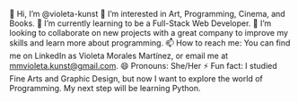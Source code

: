 👋 Hi, I’m @violeta-kunst
👀 I’m interested in Art, Programming, Cinema, and Books.
🌱 I’m currently learning to be a Full-Stack Web Developer.
💞️ I’m looking to collaborate on new projects with a great company to improve my skills and learn more about programming.
📫 How to reach me: You can find me on LinkedIn as Violeta Morales Martínez, or email me at mmvioleta.kunst@gmail.com.
😄 Pronouns: She/Her
⚡ Fun fact: I studied Fine Arts and Graphic Design, but now I want to explore the world of Programming. My next step will be learning Python.
